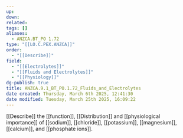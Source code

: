```yaml
---
up: 
down: 
related: 
tags: []
aliases:
  - ANZCA.BT_PO 1.72
type: "[[LO.C.PEX.ANZCA]]"
order:
  - "[[Describe]]"
field:
  - "[[Electrolytes]]"
  - "[[Fluids and Electrolytes]]"
  - "[[Physiology]]"
dg-publish: true
title: ANZCA.9.1_BT_PO.1.72_Fluids_and_Electrolytes
date created: Thursday, March 6th 2025, 12:41:30
date modified: Tuesday, March 25th 2025, 16:09:22
---
```


[[Describe]] the [[function]], [[Distribution]] and [[physiological importance]] of [[sodium]], [[chloride]], [[potassium]], [[magnesium]], [[calcium]], and [[phosphate ions]].
